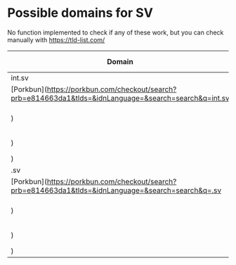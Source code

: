 # Possible domains for SV

No function implemented to check if any of these work, but you can check manually with https://tld-list.com/

| Domain | Porkbun | NameCheap | Google Domains |
|---|---|---|---|
| int.sv | [Porkbun](https://porkbun.com/checkout/search?prb=e814663da1&tlds=&idnLanguage=&search=search&q=int.sv) | [Namecheap](https://www.namecheap.com/domains/registration/results/?domain=int.sv) | [Google](https://domains.google.com/registrar/search?searchTerm=int.sv) |
| .sv | [Porkbun](https://porkbun.com/checkout/search?prb=e814663da1&tlds=&idnLanguage=&search=search&q=.sv) | [Namecheap](https://www.namecheap.com/domains/registration/results/?domain=.sv) | [Google](https://domains.google.com/registrar/search?searchTerm=.sv) |
